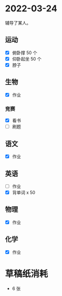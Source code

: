 # **2022-03-24**

辅导了某人。

## 运动

- [x] 俯卧撑 50 个
- [x] 仰卧起坐 50 个
- [x] 脖子

## 生物
- [x] 作业

### 竞赛
- [x] 看书
- [ ] 刷题

## 语文
- [x] 作业

## 英语
- [ ] 作业
- [x] 背单词 x 50

## 物理
- [x] 作业

## 化学
- [x] 作业

# 草稿纸消耗

- 6 张
